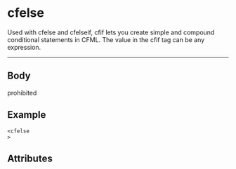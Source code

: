 # cfelse


Used with cfelse and cfelseif, cfif lets you create simple and compound conditional statements
	 in CFML. The value in the cfif tag can be any expression.

---
## Body
prohibited

## Example
```
<cfelse
>
```
## Attributes

